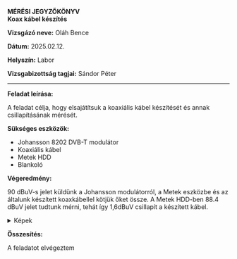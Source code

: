 **MÉRÉSI JEGYZŐKÖNYV**  
**Koax kábel készítés**  

**Vizsgázó neve:** Oláh Bence

**Dátum:** 2025.02.12.

**Helyszín:** Labor 

**Vizsgabizottság tagjai:** Sándor Péter  

---

**Feladat leírása:**

A feladat célja, hogy elsajátítsuk a koaxiális kábel készítését és annak csillapításának mérését.

**Sükséges eszközök:**

- Johansson 8202 DVB-T modulátor
- Koaxiális kábel
- Metek HDD
- Blankoló

**Végeredmény:**

90 dBuV-s jelet küldünk a Johansson modulátorról, a Metek eszközbe és az általunk készített koaxkábellel kötjük őket össze.
A Metek HDD-ben 88.4 dBuV jelet tudtunk mérni, tehát így 1,6dBuV csillapít a készített kábel.

<details>
    <summary>Képek</summary>
    (https://github.com/user-attachments/assets/3352776a-4c42-42a5-bad4-c2e7b4209a3b)
    (https://github.com/user-attachments/assets/9726840b-13d5-4715-b079-6469b5194343)

    (https://github.com/user-attachments/assets/7881fc3b-fae4-47e8-ad50-cd286252f873)


</details>

**Összesítés:**

A feladatot elvégeztem 
